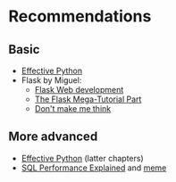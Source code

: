 # Recommendations

## Basic
* [Effective Python](https://effectivepython.com/)
* Flask by Miguel:
  * [Flask Web development](https://flaskbook.com/#)
  * [The Flask Mega-Tutorial Part](https://blog.miguelgrinberg.com/post/the-flask-mega-tutorial-part-i-hello-world)
  * [Don't make me think](https://www.amazon.com/Dont-Make-Think-Revisited-Usability/dp/0321965515)

## More advanced
* [Effective Python](https://effectivepython.com/) (latter chapters)
* [SQL Performance Explained](https://sql-performance-explained.com/) and [meme](https://www.reddit.com/r/SQL/comments/hpjij2/sql_performance_explained_expectations_vs_reality/)
